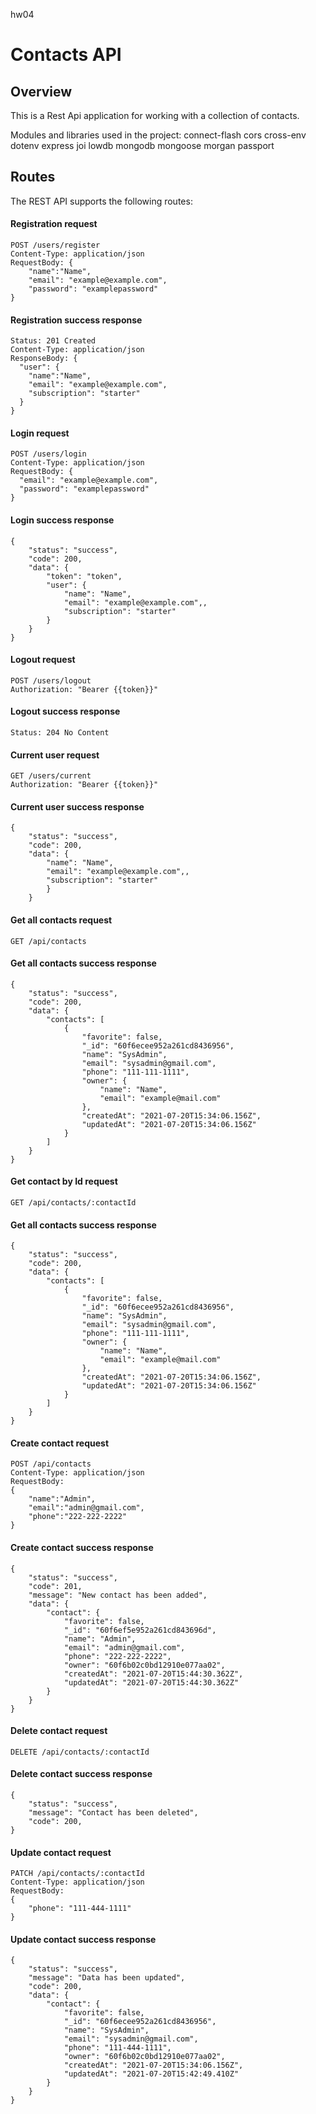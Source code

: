 hw04

# Contacts API

## Overview

This is a Rest Api application for working with a collection of contacts.

Modules and libraries used in the project:
    connect-flash
    cors
    cross-env
    dotenv
    express
    joi
    lowdb
    mongodb
    mongoose
    morgan
    passport
    
## Routes

The REST API supports the following routes:

#### Registration request

```shell
POST /users/register
Content-Type: application/json
RequestBody: {
    "name":"Name",
    "email": "example@example.com",
    "password": "examplepassword"
}
```

#### Registration success response
```shell
Status: 201 Created
Content-Type: application/json
ResponseBody: {
  "user": {
    "name":"Name",
    "email": "example@example.com",
    "subscription": "starter"
  }
}
```

#### Login request

```shell
POST /users/login
Content-Type: application/json
RequestBody: {
  "email": "example@example.com",
  "password": "examplepassword"
}
```

#### Login success response

```shell
{
    "status": "success",
    "code": 200,
    "data": {
        "token": "token",
        "user": {
            "name": "Name",
            "email": "example@example.com",,
            "subscription": "starter"
        }
    }
}
```

#### Logout request

```shell
POST /users/logout
Authorization: "Bearer {{token}}"
```

#### Logout success response

```shell
Status: 204 No Content
```

#### Current user request

```shell
GET /users/current
Authorization: "Bearer {{token}}"
```

#### Current user success response

```shell
{
    "status": "success",
    "code": 200,
    "data": {
        "name": "Name",
        "email": "example@example.com",,
        "subscription": "starter"
        }
    }
```


#### Get all contacts request

```shell
GET /api/contacts

```

#### Get all contacts success response

```shell
{
    "status": "success",
    "code": 200,
    "data": {
        "contacts": [
            {
                "favorite": false,
                "_id": "60f6ecee952a261cd8436956",
                "name": "SysAdmin",
                "email": "sysadmin@gmail.com",
                "phone": "111-111-1111",
                "owner": {
                    "name": "Name",
                    "email": "example@mail.com"
                },
                "createdAt": "2021-07-20T15:34:06.156Z",
                "updatedAt": "2021-07-20T15:34:06.156Z"
            }
        ]
    }
}
```

#### Get contact by Id request

```shell
GET /api/contacts/:contactId

```

#### Get all contacts success response

```shell
{
    "status": "success",
    "code": 200,
    "data": {
        "contacts": [
            {
                "favorite": false,
                "_id": "60f6ecee952a261cd8436956",
                "name": "SysAdmin",
                "email": "sysadmin@gmail.com",
                "phone": "111-111-1111",
                "owner": {
                    "name": "Name",
                    "email": "example@mail.com"
                },
                "createdAt": "2021-07-20T15:34:06.156Z",
                "updatedAt": "2021-07-20T15:34:06.156Z"
            }
        ]
    }
}
```

#### Create contact request

```shell
POST /api/contacts
Content-Type: application/json
RequestBody:
{
    "name":"Admin",
    "email":"admin@gmail.com",
    "phone":"222-222-2222"
}

```

#### Create contact success response

```shell
{
    "status": "success",
    "code": 201,
    "message": "New contact has been added",
    "data": {
        "contact": {
            "favorite": false,
            "_id": "60f6ef5e952a261cd843696d",
            "name": "Admin",
            "email": "admin@gmail.com",
            "phone": "222-222-2222",
            "owner": "60f6b02c0bd12910e077aa02",
            "createdAt": "2021-07-20T15:44:30.362Z",
            "updatedAt": "2021-07-20T15:44:30.362Z"
        }
    }
}
```

#### Delete contact request

```shell
DELETE /api/contacts/:contactId
```

#### Delete contact success response

```shell
{
    "status": "success",
    "message": "Contact has been deleted",
    "code": 200,
}
```

#### Update contact request

```shell
PATCH /api/contacts/:contactId
Content-Type: application/json
RequestBody:
{
    "phone": "111-444-1111"
}

```

#### Update contact success response

```shell
{
    "status": "success",
    "message": "Data has been updated",
    "code": 200,
    "data": {
        "contact": {
            "favorite": false,
            "_id": "60f6ecee952a261cd8436956",
            "name": "SysAdmin",
            "email": "sysadmin@gmail.com",
            "phone": "111-444-1111",
            "owner": "60f6b02c0bd12910e077aa02",
            "createdAt": "2021-07-20T15:34:06.156Z",
            "updatedAt": "2021-07-20T15:42:49.410Z"
        }
    }
}
```